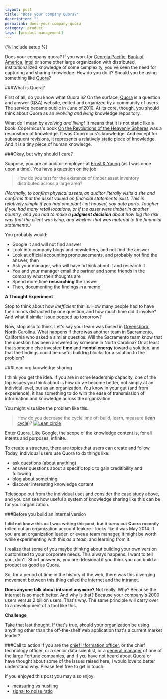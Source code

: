 ```yaml
---
layout: post
title: "Does your company Quora?"
description: ""
permalink: does-your-company-quora
category: product
tags: [product management]
---
```

{% include setup %}

Does your company quora?  If you work for <a target="_" href="https://www.gp.com/">Georgia Pacific</a>, <a target="_" href="https://www.bankofamerica.com/">Bank of America</a>, <a target="_" href="http://www.intel.com/">Intel</a> or some other large organization with distributed, institutionalized knowledge of some complexity, you\'ve seen the need for capturing and sharing knowledge.  How do you do it?  Should you be using something like <a target="_" href="http://quora.com/">Quora</a>?

###What is Quora?

First of all, do you know what Quora is?  On the surface, <a target="_" href="http://www.quora.com/">Quora</a> is a question and answer (Q&A) website, edited and organized by a community of users.  The service became public in June of 2010.  At its core, though, you should think about Quora as an _evolving and living_ knowledge repository.

What do I mean by _evolving and living_?  It means that it is not static like a book.  Copernicus\'s book <a target="_" href="http://www.amazon.com/gp/product/1573920355/ref=as_li_tl?ie=UTF8&camp=1789&creative=390957&creativeASIN=1573920355&linkCode=as2&tag=dklo-20">On the Revolutions of the Heavenly Spheres</a> was a respository of knowledge.  It was Copernicus\'s knowledge.  And except for subsequent revisions, it represents a relatively static piece of knowledge.  And it is a tiny piece of human knowledge.

###Okay, but why should I care?

Suppose, you are an auditor-employee at <a target="_" href="http://www.ey.com/">Ernst & Young</a> (as I was once upon a time). You have a question on the job:

>How do you test for the existence of timber asset inventory distributed across a large area?
>

_(Normally, to confirm physical assets, an auditor literally visits a site and confirms that the asset valued on financial statements exist.  This is relatively simple if you had one plant that housed, say auto parts.  Tougher if you had many retail locations, or if the asset were timber in another country, and you had to make a __judgment decision__ about how big the risk was that the client was lying, and whether that was material to the financial statements.)_

You probably would:

* Google it and will not find answer
* Look into company blogs and newsletters, and not find the answer
* Look at official accounting pronouncements, and probably not find the answer, then
* Ask your manager, who will have to think about it and research it
* You and your manager email the partner and some friends in the company what their thoughts are
* Spend more time __researching__ the answer
* Then, documenting the findings in a memo

__A Thought Experiment__

Stop to think about how _inefficient_ that is.  How many people had to have their minds distracted by one question, and how much time did it involve?  And what if similar issue popped up tomorrow?

Now, stop also to think.  Let's say your team was based in <a target="_" href="http://www.greensboro-nc.gov/">Greensboro, North Carolina</a>.  What happens if there was another team in <a target="_" href="http://portal.cityofsacramento.org/">Sacramento</a>, California who asked a similar question.  Will the Sacramento team know that the question has been answered by someone in North Carolina?  Or at least that someone else invested __time__ and __mental energy__ toward a solution, and that the findings could be useful building blocks for a solution to the problem?

###Lean org knowledge sharing

I think you get the idea.  If you are in some leadership capacity, one of the top issues you think about is how do we become better, not simply at an individul level, but as an organization.  You know in your gut (and from experience), it has something to do with the ease of transmission of information and knowledge across the organization.

You might visualize the problem like this.

>How do you decrease the cycle time of: build, learn, measure (<a target="_" href="http://en.wikipedia.org/wiki/Lean_startup#Learn-Measure-Build">lean cycle</a>)?
> [![Lean circle]({{site.url}}/assets/images/2014-06-19_Lean.png "Lean")](http://en.wikipedia.org/wiki/Lean_startup#Learn-Measure-Build)
>

Enter Quora.  Like <a target="_" href="http://www.google.com/">Google</a>, the scope of the knowledge content is, for all intents and purposes, infinite.

To create a structure, there are topics that users can create and follow. Today, individual users use Quora to do things like:

* ask questions (about anything)
* answer questions about a specific topic to gain creditibility and following
* blog about something
* discover interesting knowledge content

Telescope out from the individual uses and consider the case study above, and you can see how useful a system of knowledge sharing like this can be for your organization.

###Before you build an internal version

I did not know this as I was writing this post, but it turns out Quora recently rolled out an organization account feature - looks like it was May 2014.  If you are an organization leader, or even a team manager, it might be worth while experimenting with this _as a team_, and learning from it.

I realize that some of you maybe thinking about building your own version customized to your corporate needs.  This always happens.  I want to tell you, don\'t.  Short answer is, you are delusional if you think you can build a product as good as Quora.

So, for a period of time in the history of the web, there was this diverging movement between this thing called the <a target="_" href="http://en.wikipedia.org/wiki/Internet">internet</a> and the <a target="_" href="http://en.wikipedia.org/wiki/Intranet">intranet</a>.

__Does anyone talk about intranet anymore?__  Not really.  Why?  Because the internet is so much better.  And why is that?  Because your company\'s 2000 users versus 2 billion users.  That\'s why.  The same principle will carry over to a development of a tool like this.

__Challenge__

Take that last thought.  If that\'s true, should your organization be using anything other than the off-the-shelf web application that\'s a current market leader?

###Call to action
If you are the <a target="_" href="http://en.wikipedia.org/wiki/Chief_technology_officer">chief information officer</a>, or the chief technology officer, or a senior data scientist, or a <a target="_" href="http://en.wikipedia.org/wiki/General_manager">general manager</a> of one of the large Fortune companies, and if you have not heard about Quora or have thought about some of the issues raised here, I would love to better understand why.  Please feel free to get in touch.

If you enjoyed this post you may also enjoy:

* [measuring vs hustling](../measuring-vs-hustling/)
* [signal to noise ratio](../signal-to-noise-ratio/)
